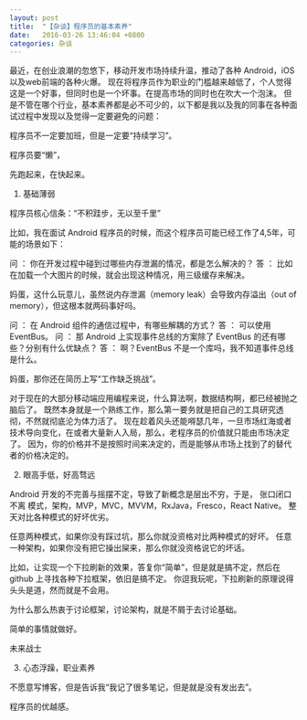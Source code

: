 ```yaml
---
layout: post
title:  "【杂谈】程序员的基本素养"
date:   2016-03-26 13:46:04 +0800
categories: 杂谈
---
```


最近，在创业浪潮的忽悠下，移动开发市场持续升温，推动了各种 Android，iOS以及web前端的各种火爆。
现在将程序员作为职业的门槛越来越低了，个人觉得这是一个好事，但同时也是一个坏事。在提高市场的同时也在吹大一个泡沫。
但是不管在哪个行业，基本素养都是必不可少的，以下都是我以及我的同事在各种面试过程中发现以及觉得一定要避免的问题：

程序员不一定要加班，但是一定要“持续学习”。

程序员要“懒”，

先跑起来，在快起来。

1. 基础薄弱

程序员核心信条：“不积跬步，无以至千里”

比如，我在面试 Android 程序员的时候，而这个程序员可能已经工作了4,5年，可能的场景如下：

问 ： 你在开发过程中碰到过哪些内存泄漏的情况，都是怎么解决的？
答 ： 比如在加载一个大图片的时候，就会出现这种情况，用三级缓存来解决。

妈蛋，这什么玩意儿，虽然说内存泄漏（memory leak）会导致内存溢出（out of memory），但这根本就两码事好吗。

问 ： 在 Android 组件的通信过程中，有哪些解耦的方式？
答 ： 可以使用 EventBus。
问 ： 那 Android 上实现事件总线的方案除了 EventBus 的还有哪些？分别有什么优缺点？
答 ： 啊？EventBus 不是一个库吗，我不知道事件总线是什么。

妈蛋，那你还在简历上写“工作缺乏挑战”。

对于现在的大部分移动端应用编程来说，什么算法啊，数据结构啊，都已经被抛之脑后了。
既然本身就是一个熟练工作，那么第一要务就是把自己的工具研究透彻，不然就彻底沦为体力活了。
现在趁着风头还能嘚瑟几年，一旦市场红海或者技术导向变化，在或者大量新人入局，那么，老程序员的价值就只能由市场决定了。
因为，你的价格并不是按照时间来决定的，而是能够从市场上找到了的替代者的价格决定的。

2. 眼高手低，好高骛远

Android 开发的不完善与摇摆不定，导致了新概念是层出不穷，于是，
张口闭口不离 模式，架构，MVP，MVC，MVVM，RxJava，Fresco，React Native。
整天对比各种模式的好坏优劣。

任意两种模式，如果你没有踩过坑，那么你就没资格对比两种模式的好坏。
任意一种架构，如果你没有把它操出屎来，那么你就没资格说它的坏话。

比如，让实现一个下拉刷新的效果，答复你“简单”，但是就是搞不定，然后在 github 上寻找各种下拉框架，依旧是搞不定。
你逗我玩呢，下拉刷新的原理说得头头是道，然而就是不会用。

为什么那么热衷于讨论框架，讨论架构，就是不屑于去讨论基础。

简单的事情就做好。

未来战士


3. 心态浮躁，职业素养

不愿意写博客，但是告诉我“我记了很多笔记，但是就是没有发出去”。

程序员的优越感。


